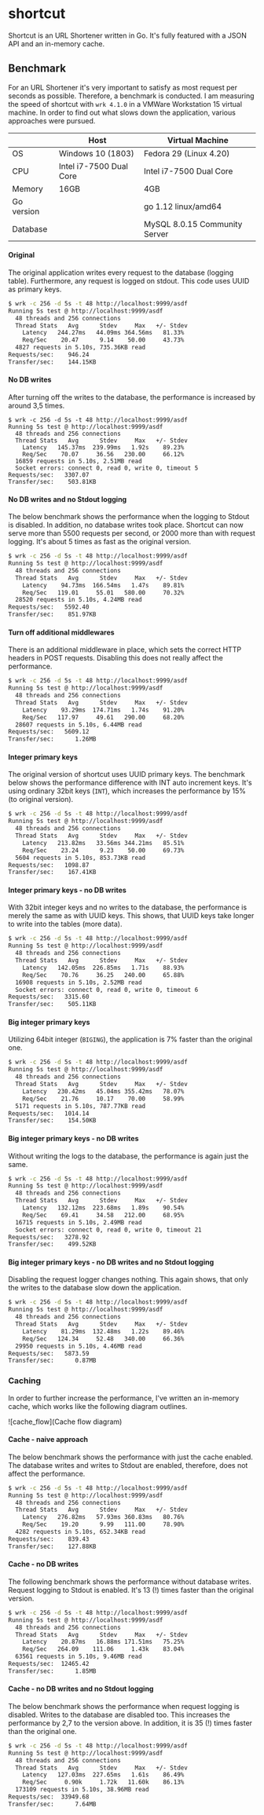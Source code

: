 # shortcut

Shortcut is an URL Shortener written in Go. It's fully featured with a JSON API and an in-memory cache.

## Benchmark

For an URL Shortener it's very important to satisfy as most request per seconds as possible.
Therefore, a benchmark is conducted.
I am measuring the speed of shortcut with `wrk 4.1.0` in a VMWare Workstation 15 virtual machine.
In order to find out what slows down the application, various approaches were pursued.

|             | Host                    | Virtual Machine               |
| ----------- | ----------------------- | ----------------------------- |
| OS          | Windows 10 (1803)       | Fedora 29 (Linux 4.20)        |
| CPU         | Intel i7-7500 Dual Core | Intel i7-7500 Dual Core       |
| Memory      | 16GB                    | 4GB                           |
| Go version  |                         | go 1.12 linux/amd64           |
| Database    |                         | MySQL 8.0.15 Community Server |


#### Original
The original application writes every request to the database (logging table). Furthermore, any request is logged on stdout.
This code uses UUID as primary keys.

```bash
$ wrk -c 256 -d 5s -t 48 http://localhost:9999/asdf
Running 5s test @ http://localhost:9999/asdf
  48 threads and 256 connections
  Thread Stats   Avg      Stdev     Max   +/- Stdev
    Latency   244.27ms   44.09ms 364.56ms   81.33%
    Req/Sec    20.47      9.14    50.00     43.73%
  4827 requests in 5.10s, 735.36KB read
Requests/sec:    946.24
Transfer/sec:    144.15KB
```

#### No DB writes
After turning off the writes to the database, the performance is increased by around 3,5 times.
```
$ wrk -c 256 -d 5s -t 48 http://localhost:9999/asdf
Running 5s test @ http://localhost:9999/asdf
  48 threads and 256 connections
  Thread Stats   Avg      Stdev     Max   +/- Stdev
    Latency   145.37ms  239.99ms   1.92s    89.23%
    Req/Sec    70.07     36.56   230.00     66.12%
  16859 requests in 5.10s, 2.51MB read
  Socket errors: connect 0, read 0, write 0, timeout 5
Requests/sec:   3307.07
Transfer/sec:    503.81KB
```

#### No DB writes and no Stdout logging
The below benchmark shows the performance when the logging to Stdout is disabled.
In addition, no database writes took place.
Shortcut can now serve more than 5500 requests per second, or 2000 more than with request logging.
It's about 5 times as fast as the original version.
```bash
$ wrk -c 256 -d 5s -t 48 http://localhost:9999/asdf
Running 5s test @ http://localhost:9999/asdf
  48 threads and 256 connections
  Thread Stats   Avg      Stdev     Max   +/- Stdev
    Latency    94.73ms  166.54ms   1.47s    89.81%
    Req/Sec   119.01     55.01   580.00     70.32%
  28520 requests in 5.10s, 4.24MB read
Requests/sec:   5592.40
Transfer/sec:    851.97KB
```

#### Turn off additional middlewares
There is an additional middleware in place, which sets the correct HTTP headers in POST requests.
Disabling this does not really affect the performance.
```bash
$ wrk -c 256 -d 5s -t 48 http://localhost:9999/asdf
Running 5s test @ http://localhost:9999/asdf
  48 threads and 256 connections
  Thread Stats   Avg      Stdev     Max   +/- Stdev
    Latency    93.29ms  174.71ms   1.74s    91.20%
    Req/Sec   117.97     49.61   290.00     68.20%
  28607 requests in 5.10s, 6.44MB read
Requests/sec:   5609.12
Transfer/sec:      1.26MB
```

#### Integer primary keys
The original version of shortcut uses UUID primary keys.
The benchmark below shows the performance difference with INT auto increment keys.
It's using ordinary 32bit keys (`INT`), which increases the performance by 15% (to original version).
```bash
$ wrk -c 256 -d 5s -t 48 http://localhost:9999/asdf
Running 5s test @ http://localhost:9999/asdf
  48 threads and 256 connections
  Thread Stats   Avg      Stdev     Max   +/- Stdev
    Latency   213.82ms   33.56ms 344.21ms   85.51%
    Req/Sec    23.24      9.23    50.00     69.73%
  5604 requests in 5.10s, 853.73KB read
Requests/sec:   1098.87
Transfer/sec:    167.41KB
```

#### Integer primary keys - no DB writes
With 32bit integer keys and no writes to the database, the performance is merely the same as with UUID keys.
This shows, that UUID keys take longer to write into the tables (more data).
```bash
$ wrk -c 256 -d 5s -t 48 http://localhost:9999/asdf
Running 5s test @ http://localhost:9999/asdf
  48 threads and 256 connections
  Thread Stats   Avg      Stdev     Max   +/- Stdev
    Latency   142.05ms  226.85ms   1.71s    88.93%
    Req/Sec    70.76     36.25   240.00     65.88%
  16908 requests in 5.10s, 2.52MB read
  Socket errors: connect 0, read 0, write 0, timeout 6
Requests/sec:   3315.60
Transfer/sec:    505.11KB
```

#### Big integer primary keys
Utilizing 64bit integer (`BIGING`), the application is 7% faster than the original one.
```bash
$ wrk -c 256 -d 5s -t 48 http://localhost:9999/asdf
Running 5s test @ http://localhost:9999/asdf
  48 threads and 256 connections
  Thread Stats   Avg      Stdev     Max   +/- Stdev
    Latency   230.42ms   45.04ms 355.42ms   78.07%
    Req/Sec    21.76     10.17    70.00     58.99%
  5171 requests in 5.10s, 787.77KB read
Requests/sec:   1014.14
Transfer/sec:    154.50KB
```

#### Big integer primary keys - no DB writes
Without writing the logs to the database, the performance is again just the same.
```bash
$ wrk -c 256 -d 5s -t 48 http://localhost:9999/asdf
Running 5s test @ http://localhost:9999/asdf
  48 threads and 256 connections
  Thread Stats   Avg      Stdev     Max   +/- Stdev
    Latency   132.12ms  223.68ms   1.89s    90.54%
    Req/Sec    69.41     34.58   212.00     68.95%
  16715 requests in 5.10s, 2.49MB read
  Socket errors: connect 0, read 0, write 0, timeout 21
Requests/sec:   3278.92
Transfer/sec:    499.52KB
```

#### Big integer primary keys - no DB writes and no Stdout logging
Disabling the request logger changes nothing. This again shows,
that only the writes to the database slow down the application.
```bash
$ wrk -c 256 -d 5s -t 48 http://localhost:9999/asdf
Running 5s test @ http://localhost:9999/asdf
  48 threads and 256 connections
  Thread Stats   Avg      Stdev     Max   +/- Stdev
    Latency    81.29ms  132.48ms   1.22s    89.46%
    Req/Sec   124.34     52.48   340.00     66.36%
  29950 requests in 5.10s, 4.46MB read
Requests/sec:   5873.59
Transfer/sec:      0.87MB
```

### Caching
In order to further increase the performance, I've written an in-memory cache,
which works like the following diagram outlines.

![cache_flow](Cache flow diagram)

#### Cache - naive approach 
The below benchmark shows the performance with just the cache enabled.
The database writes and writes to Stdout are enabled, therefore, does not affect the performance.
```bash
$ wrk -c 256 -d 5s -t 48 http://localhost:9999/asdf
Running 5s test @ http://localhost:9999/asdf
  48 threads and 256 connections
  Thread Stats   Avg      Stdev     Max   +/- Stdev
    Latency   276.82ms   57.93ms 360.83ms   80.76%
    Req/Sec    19.20      9.99   111.00     78.90%
  4282 requests in 5.10s, 652.34KB read
Requests/sec:    839.43
Transfer/sec:    127.88KB
```

#### Cache - no DB writes
The following benchmark shows the performance without database writes.
Request logging to Stdout is enabled. It's 13 (!) times faster than the original version.
```bash
$ wrk -c 256 -d 5s -t 48 http://localhost:9999/asdf
Running 5s test @ http://localhost:9999/asdf
  48 threads and 256 connections
  Thread Stats   Avg      Stdev     Max   +/- Stdev
    Latency    20.87ms   16.88ms 171.51ms   75.25%
    Req/Sec   264.09    111.06     1.43k    83.04%
  63561 requests in 5.10s, 9.46MB read
Requests/sec:  12465.42
Transfer/sec:      1.85MB
```

#### Cache - no DB writes and no Stdout logging
The below benchmark shows the performance when request logging is disabled.
Writes to the database are disabled too.
This increases the performance by 2,7 to the version above.
In addition, it is 35 (!) times faster than the original one.
```bash
$ wrk -c 256 -d 5s -t 48 http://localhost:9999/asdf
Running 5s test @ http://localhost:9999/asdf
  48 threads and 256 connections
  Thread Stats   Avg      Stdev     Max   +/- Stdev
    Latency   127.03ms  227.65ms   1.61s    86.49%
    Req/Sec     0.90k     1.72k   11.60k    86.13%
  173109 requests in 5.10s, 38.96MB read
Requests/sec:  33949.68
Transfer/sec:      7.64MB
```
